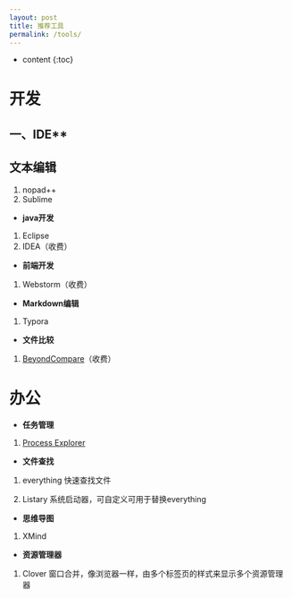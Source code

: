```yaml
---
layout: post
title: 推荐工具
permalink: /tools/
---
```


* content
{:toc}


# 开发
## 一、IDE**

## **文本编辑**
1. nopad++
2. Sublime

- **java开发**
1. Eclipse
2. IDEA（收费）

- **前端开发**
1. Webstorm（收费）

- **Markdown编辑**
1. Typora

- **文件比较**
1. [BeyondCompare](http://www.beyondcompare.cc)（收费）

# 办公
- **任务管理**
1. [Process Explorer](http://www.sysinternals.com/)

- **文件查找**
1. everything
    快速查找文件

2. Listary
    系统启动器，可自定义可用于替换everything

- **思维导图**
1. XMind

- **资源管理器**
1. Clover
  窗口合并，像浏览器一样，由多个标签页的样式来显示多个资源管理器
